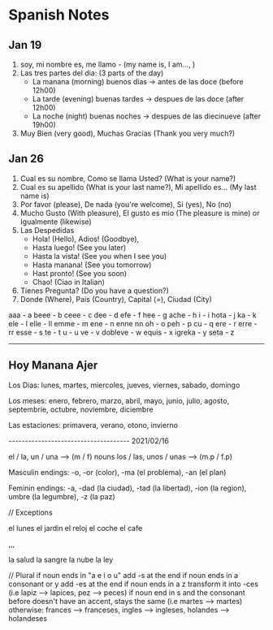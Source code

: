 # Spanish Notes

## Jan 19 
1. soy, mi nombre es, me llamo - (my name is, I am..., )
2. Las tres partes del dia: (3 parts of the day)
    - La manana (morning) buenos dias 
        -> antes de las doce (before 12h00)
    - La tarde (evening) buenas tardes
        -> despues de las doce (after 12h00)
    - La noche (night) buenas noches
        -> despues de las diecinueve (after 19h00)
3. Muy Bien (very good), Muchas Gracias (Thank you very much?)

## Jan 26
1. Cual es su nombre, Como se llama Usted? (What is your name?)
2. Cual es su apellido (What is your last name?), Mi apellido es... (My last name is)
3. Por favor (please), De nada (you're welcome), Si (yes), No (no)
5. Mucho Gusto (With pleasure), El gusto es mio (The pleasure is mine) or Igualmente (likewise)
6. Las Despedidas
    - Hola! (Hello), Adios! (Goodbye),
    - Hasta luego! (See you later)
    - Hasta la vista! (See you when I see you)
    - Hasta manana! (See you tomorrow)
    - Hast pronto! (See you soon)
    - Chao! (Ciao in Italian)
7. Tienes Pregunta? (Do you have a question?)
8. Donde (Where), Pais (Country), Capital (=), Ciudad (City)


aaa - a
beee - b
ceee - c
dee - d
efe - f 
hee - g 
ache - h 
i - i
hota - j
ka - k
ele - l
elle - ll
emme - m
ene - n 
enne nn
oh - o
peh - p
cu - q
ere - r
erre - rr
esse - s 
te - t 
u - u 
ve - v
dobleve - w
equis - x
igreka - y
seta - z

----
Hoy
Manana
Ajer
---

Los Dias: 
lunes, martes, miercoles, jueves, viernes, sabado, domingo

Los meses:
enero, febrero, marzo, abril, mayo, junio, julio, agosto, septembrie, octubre, noviembre, diciembre

Las estaciones:
primavera, verano, otono, invierno

------------------------------------- 2021/02/16

el / la, un / una    --> (m / f) nouns
los / las, unos / unas --> (m.p / f.p)

Masculin endings:
-o, -or (color), -ma (el problema), -an (el plan)

Feminin endings:
-a, -dad (la ciudad), -tad (la libertad), -ion (la region), umbre (la legumbre), -z (la paz)

// Exceptions

el lunes
el jardin
el reloj
el coche
el cafe

,,,

la salud
la sangre
la nube
la ley

// Plural 
if noun ends in "a e i o u" add -s at the end
if noun ends in a consonant or y add -es at the end
if noun ends in a z transform it into -ces (i.e lapiz --> lapices, pez --> peces)
if noun end in s and the consonant before doesn't have an accent, stays the same (i.e martes --> martes)
    otherwise: frances --> franceses, ingles --> ingleses, holandes --> holandeses
